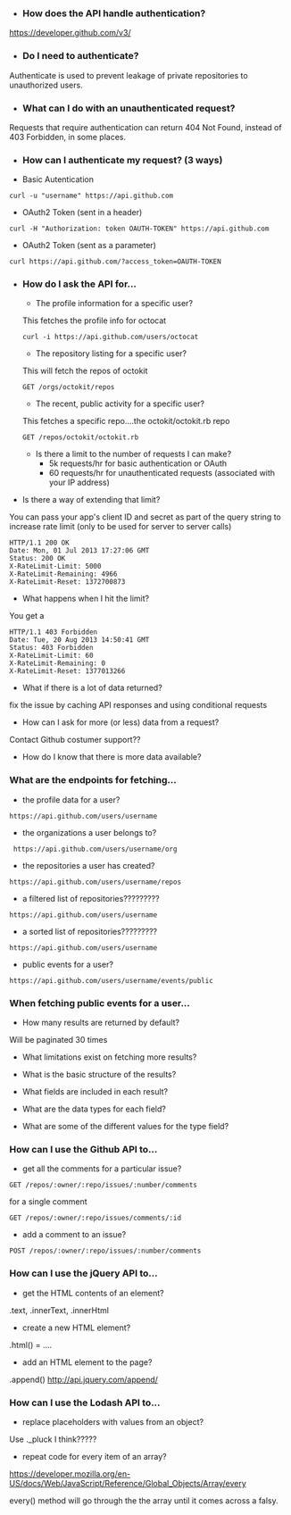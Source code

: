  * ### How does the API handle authentication?
 
 https://developer.github.com/v3/

 
 * ### Do I need to authenticate?
 
 Authenticate is used to prevent leakage of private repositories to unauthorized users.
 
 * ### What can I do with an unauthenticated request?
 
 Requests that require authentication can return 404 Not Found, instead of 403 Forbidden, in some places.
 
 * ### How can I authenticate my request? (3 ways)
 
* Basic Autentication
```
curl -u "username" https://api.github.com
```
* OAuth2 Token (sent in a header)
```
curl -H "Authorization: token OAUTH-TOKEN" https://api.github.com
```
* OAuth2 Token (sent as a parameter)
```
curl https://api.github.com/?access_token=OAUTH-TOKEN
```
 
 * ### How do I ask the API for...
    * The profile information for a specific user?
    
    This fetches the profile info for octocat

    ```
    curl -i https://api.github.com/users/octocat
    ```
    
    * The repository listing for a specific user?
    
    This will fetch the repos of octokit
    
    ```
    GET /orgs/octokit/repos
    ```
    * The recent, public activity for a specific user?
    
    This fetches a specific repo....the octokit/octokit.rb repo
    
    ```
    GET /repos/octokit/octokit.rb
    ```
    
    * Is there a limit to the number of requests I can make?
      * 5k requests/hr for basic authentication or OAuth
      * 60 requests/hr for unauthenticated requests (associated with your IP address)
 


* Is there a way of extending that limit?

You can pass your app's client ID and secret as part of the query string to increase rate limit (only to be used for server to server calls) 
``` 
HTTP/1.1 200 OK
Date: Mon, 01 Jul 2013 17:27:06 GMT
Status: 200 OK
X-RateLimit-Limit: 5000
X-RateLimit-Remaining: 4966
X-RateLimit-Reset: 1372700873
```

* What happens when I hit the limit?
 
You get a 
```
HTTP/1.1 403 Forbidden
Date: Tue, 20 Aug 2013 14:50:41 GMT
Status: 403 Forbidden
X-RateLimit-Limit: 60
X-RateLimit-Remaining: 0
X-RateLimit-Reset: 1377013266
```

* What if there is a lot of data returned?
 
fix the issue by caching API responses and using conditional requests

* How can I ask for more (or less) data from a request?
 
Contact Github costumer support??


* How do I know that there is more data available?



### What are the endpoints for fetching...

  * the profile data for a user? 
  ```
  https://api.github.com/users/username
  ```
  
  * the organizations a user belongs to?
 ```
  https://api.github.com/users/username/org
  ```
  
  * the repositories a user has created?
  ```
  https://api.github.com/users/username/repos
  ```
  
  * a filtered list of repositories?????????
  ```
  https://api.github.com/users/username
  ```
  
  * a sorted list of repositories?????????
  ```
  https://api.github.com/users/username
  ```
  
  * public events for a user?
  ```
  https://api.github.com/users/username/events/public
  ```
  
### When fetching public events for a user...
 
  * How many results are returned by default?
  
Will be paginated 30 times

  * What limitations exist on fetching more results?
  
  * What is the basic structure of the results?
  
  * What fields are included in each result?
  
  * What are the data types for each field?
  
  * What are some of the different values for the type field?

### How can I use the Github API to...

 * get all the comments for a particular issue?
 ```
GET /repos/:owner/:repo/issues/:number/comments
```
for a single comment
```
GET /repos/:owner/:repo/issues/comments/:id
```

 * add a comment to an issue?

```
POST /repos/:owner/:repo/issues/:number/comments
```

### How can I use the jQuery API to...

* get the HTML contents of an element?

.text, .innerText, .innerHtml

* create a new HTML element?

.html() = ....

* add an HTML element to the page?

.append()  http://api.jquery.com/append/

### How can I use the Lodash API to...

* replace placeholders with values from an object?

Use  ._pluck I think?????

* repeat code for every item of an array?

https://developer.mozilla.org/en-US/docs/Web/JavaScript/Reference/Global_Objects/Array/every

every() method will go through the the array until it comes across a falsy.
